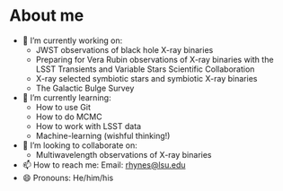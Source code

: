 # About me

- 🔭 I’m currently working on:
  -  JWST observations of black hole X-ray binaries
  -  Preparing for Vera Rubin observations of X-ray binaries with the LSST Transients and Variable Stars Scientific Collaboration
  -  X-ray selected symbiotic stars and symbiotic X-ray binaries
  -  The Galactic Bulge Survey
- 🌱 I’m currently learning:
  -  How to use Git
  -  How to do MCMC
  -  How to work with LSST data
  -  Machine-learning (wishful thinking!)
- 👯 I’m looking to collaborate on:
  -  Multiwavelength observations of X-ray binaries 
- 📫 How to reach me: Email: rhynes@lsu.edu
- 😄 Pronouns: He/him/his
